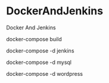 # DockerAndJenkins
Docker And Jenkins

docker-compose build

docker-compose -d jenkins

docker-compose -d mysql

docker-compose -d wordpress


